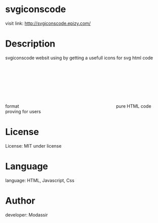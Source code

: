 # svgiconscode 

visit link:
http://svgiconscode.epizy.com/

# Description
svgiconscode websit using by getting a usefull icons for svg html code format <svg></svg> pure HTML code proving for users

# License
License: MIT under license

# Language
language: HTML, Javascript, Css

# Author
developer: Modassir
